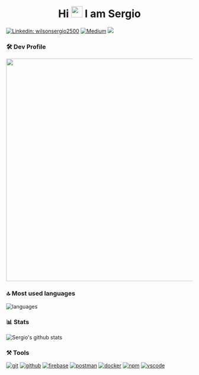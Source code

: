 <h1 align="center">Hi <img src="https://raw.githubusercontent.com/MartinHeinz/MartinHeinz/master/wave.gif" width="30"> I am Sergio</h1>

[![Linkedin: wilsonsergio2500](https://img.shields.io/badge/-Sergio%20Wilson-blue?style=flat-square&logo=Linkedin&logoColor=white&link=https://www.linkedin.com/in/wilsonsergio2500/)](https://www.linkedin.com/in/wilsonsergio2500/)
[![Medium](https://img.shields.io/badge/Medium-12100E?style=for-the-badge&logo=medium&logoColor=white)](https://medium.com/@sergiowilson)
![](https://visitor-badge.laobi.icu/badge?page_id=wilsonsergio2500)

### 🛠️ Dev	Profile
<p align="center">
  <img width="600"  src="https://im.ages.io/F3Thgintl2">
</p>

### 🔝 Most used languages
  <img alt="languages" src="https://github-readme-stats.vercel.app/api/top-langs/?username=wilsonsergio2500&theme=github_dark&hide_border=true&layout=compact" />

### 📊 Stats
![Sergio's github stats](https://github-readme-stats.vercel.app/api?username=wilsonsergio2500&count_private=true&show_icons=true&hide=contribs&theme=github_dark&hide_border=true)

### ⚒️ Tools

[![git](https://img.shields.io/badge/GIT-E44C30?style=for-the-badge&logo=git&logoColor=white)](http://www.sergiowilson.net/)
[![github](https://img.shields.io/badge/GitHub-100000?style=for-the-badge&logo=github&logoColor=white)](http://www.sergiowilson.net/)
[![firebase](https://img.shields.io/badge/firebase-ffca28?style=for-the-badge&logo=firebase&logoColor=black)](http://www.sergiowilson.net/)
[![postman](https://img.shields.io/badge/Postman-FF6C37?style=for-the-badge&logo=Postman&logoColor=white)](http://www.sergiowilson.net/)
[![docker](https://img.shields.io/badge/Docker-2CA5E0?style=for-the-badge&logo=docker&logoColor=white)](http://www.sergiowilson.net/)
[![npm](https://img.shields.io/badge/npm-CB3837?style=for-the-badge&logo=npm&logoColor=white)](http://www.sergiowilson.net/)
[![vscode](https://img.shields.io/badge/Visual_Studio_Code-0078D4?style=for-the-badge&logo=visual%20studio%20code&logoColor=white)](http://www.sergiowilson.net/)


<!--
**wilsonsergio2500/wilsonsergio2500** is a ✨ _special_ ✨ repository because its `README.md` (this file) appears on your GitHub profile.

Here are some ideas to get you started:

- 🔭 I’m currently working on ...
- 🌱 I’m currently learning ...
- 👯 I’m looking to collaborate on ...
- 🤔 I’m looking for help with ...
- 💬 Ask me about ...
- 📫 How to reach me: ...
- 😄 Pronouns: ...
- ⚡ Fun fact: ...
-->
